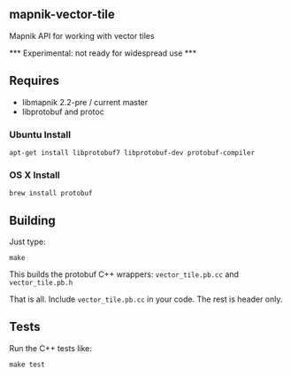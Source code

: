 ## mapnik-vector-tile

Mapnik API for working with vector tiles

*** Experimental: not ready for widespread use ***

## Requires

- libmapnik 2.2-pre / current master
- libprotobuf and protoc

### Ubuntu Install

    apt-get install libprotobuf7 libprotobuf-dev protobuf-compiler

### OS X Install

    brew install protobuf

## Building

Just type:

    make

This builds the protobuf C++ wrappers: `vector_tile.pb.cc` and `vector_tile.pb.h`

That is all. Include `vector_tile.pb.cc` in your code. The rest is header only.

## Tests

Run the C++ tests like:

    make test
